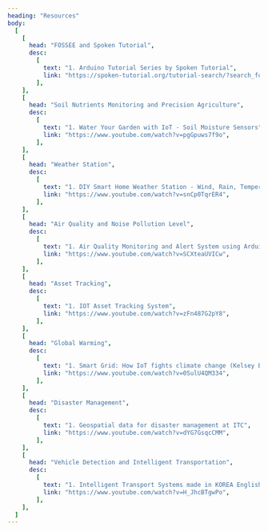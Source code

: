 ```yaml
---
heading: "Resources"
body:
  [
    [
      head: "FOSSEE and Spoken Tutorial",
      desc:
        [
          text: "1. Arduino Tutorial Series by Spoken Tutorial",
          link: "https://spoken-tutorial.org/tutorial-search/?search_foss=Arduino&search_language=English",
        ],
    ],
    [
      head: "Soil Nutrients Monitoring and Precision Agriculture",
      desc:
        [
          text: "1. Water Your Garden with IoT - Soil Moisture Sensors",
          link: "https://www.youtube.com/watch?v=pgGpuws7f9o",
        ],
    ],
    [
      head: "Weather Station",
      desc:
        [
          text: "1. DIY Smart Home Weather Station - Wind, Rain, Temperature, Pressure, Humidity, Ligh",
          link: "https://www.youtube.com/watch?v=snCp0TqrER4",
        ],
    ],
    [
      head: "Air Quality and Noise Pollution Level",
      desc:
        [
          text: "1. Air Quality Monitoring and Alert System using Arduino with MQ135",
          link: "https://www.youtube.com/watch?v=SCXteaUVICw",
        ],
    ],
    [
      head: "Asset Tracking",
      desc:
        [
          text: "1. IOT Asset Tracking System",
          link: "https://www.youtube.com/watch?v=zFn487G2pY8",
        ],
    ],
    [
      head: "Global Warming",
      desc:
        [
          text: "1. Smart Grid: How IoT fights climate change (Kelsey Breseman)",
          link: "https://www.youtube.com/watch?v=0SulU4QM334",
        ],
    ],
    [
      head: "Disaster Management",
      desc:
        [
          text: "1. Geospatial data for disaster management at ITC",
          link: "https://www.youtube.com/watch?v=dYG7GsqcCMM",
        ],
    ],
    [
      head: "Vehicle Detection and Intelligent Transportation",
      desc:
        [
          text: "1. Intelligent Transport Systems made in KOREA English Version 22'",
          link: "https://www.youtube.com/watch?v=H_JhcBTgwPo",
        ],
    ],
  ]
---
```

